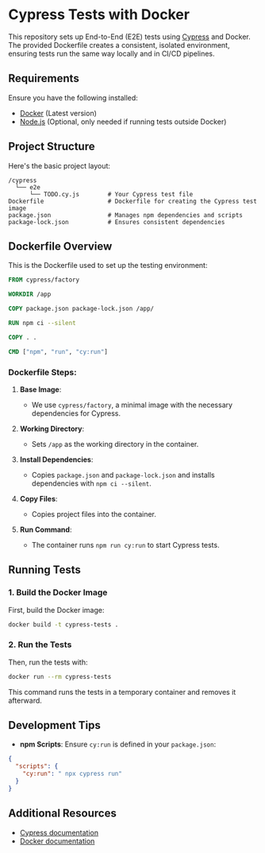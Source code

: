 # Cypress Tests with Docker

This repository sets up End-to-End (E2E) tests using [Cypress](https://www.cypress.io/) and Docker. The provided Dockerfile creates a consistent, isolated environment, ensuring tests run the same way locally and in CI/CD pipelines.

## Requirements

Ensure you have the following installed:

- [Docker](https://www.docker.com/get-started) (Latest version)
- [Node.js](https://nodejs.org/) (Optional, only needed if running tests outside Docker)

## Project Structure

Here's the basic project layout:

```
/cypress
  └── e2e
      └── TODO.cy.js        # Your Cypress test file
Dockerfile                  # Dockerfile for creating the Cypress test image
package.json                # Manages npm dependencies and scripts
package-lock.json           # Ensures consistent dependencies
```

## Dockerfile Overview

This is the Dockerfile used to set up the testing environment:

```dockerfile
FROM cypress/factory

WORKDIR /app

COPY package.json package-lock.json /app/

RUN npm ci --silent

COPY . .

CMD ["npm", "run", "cy:run"]
```

### Dockerfile Steps:

1. **Base Image**:  
   - We use `cypress/factory`, a minimal image with the necessary dependencies for Cypress.

2. **Working Directory**:  
   - Sets `/app` as the working directory in the container.

3. **Install Dependencies**:  
   - Copies `package.json` and `package-lock.json` and installs dependencies with `npm ci --silent`.

4. **Copy Files**:  
   - Copies project files into the container.

5. **Run Command**:  
   - The container runs `npm run cy:run` to start Cypress tests.

## Running Tests

### 1. Build the Docker Image

First, build the Docker image:

```bash
docker build -t cypress-tests .
```

### 2. Run the Tests

Then, run the tests with:

```bash
docker run --rm cypress-tests
```

This command runs the tests in a temporary container and removes it afterward.

## Development Tips
- **npm Scripts**: Ensure `cy:run` is defined in your `package.json`:

```json
{
  "scripts": {
    "cy:run": " npx cypress run"
  }
}
```

## Additional Resources

- [Cypress documentation](https://docs.cypress.io/guides/overview/why-cypress)
- [Docker documentation](https://docs.docker.com/)

